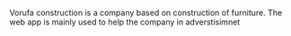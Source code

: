 Vorufa construction is a company based on construction of furniture. The web app is mainly used to help the company in adverstisimnet
